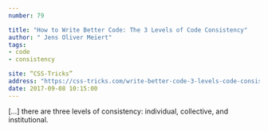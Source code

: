 ```yaml
---
number: 79

title: "How to Write Better Code: The 3 Levels of Code Consistency"
author: " Jens Oliver Meiert"
tags:
- code
- consistency

site: “CSS-Tricks”
address: "https://css-tricks.com/write-better-code-3-levels-code-consistency/"
date: 2017-09-08 10:15:00
---
```


[…] there are three levels of consistency: individual, collective, and institutional.
